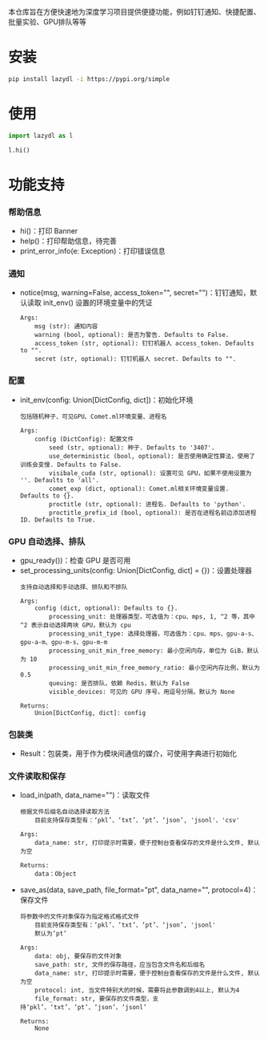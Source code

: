 本仓库旨在方便快速地为深度学习项目提供便捷功能，例如钉钉通知、快捷配置、批量实验、GPU排队等等

# 安装
```bash
pip install lazydl -i https://pypi.org/simple 
```


# 使用
```python
import lazydl as l

l.hi()
```


# 功能支持

### 帮助信息
- hi()：打印 Banner
- help()：打印帮助信息，待完善
- print_error_info(e: Exception)：打印错误信息


### 通知
- notice(msg, warning=False, access_token="", secret="")：钉钉通知，默认读取 init_env() 设置的环境变量中的凭证
    ```
    Args:
        msg (str): 通知内容
        warning (bool, optional): 是否为警告. Defaults to False.
        access_token (str, optional): 钉钉机器人 access_token. Defaults to "".
        secret (str, optional): 钉钉机器人 secret. Defaults to "".
    ```

### 配置
- init_env(config: Union[DictConfig, dict])：初始化环境
    ```
    包括随机种子、可见GPU、Comet.ml环境变量、进程名

    Args:
        config (DictConfig): 配置文件
            seed (str, optional): 种子. Defaults to '3407'.
            use_deterministic (bool, optional): 是否使用确定性算法，使用了训练会变慢. Defaults to False.
            visibale_cuda (str, optional): 设置可见 GPU，如果不使用设置为 ''. Defaults to 'all'.
            comet_exp (dict, optional): Comet.ml相关环境变量设置. Defaults to {}.
            proctitle (str, optional): 进程名. Defaults to 'python'.
            proctitle_prefix_id (bool, optional): 是否在进程名前边添加进程 ID. Defaults to True.
    ```

### GPU 自动选择、排队
- gpu_ready())：检查 GPU 是否可用
- set_processing_units(config: Union[DictConfig, dict] = {})：设置处理器
    ```
    支持自动选择和手动选择、排队和不排队

    Args:
        config (dict, optional): Defaults to {}.
            processing_unit: 处理器类型，可选值为：cpu、mps, 1, ^2 等，其中 ^2 表示自动选择两块 GPU，默认为 cpu
            processing_unit_type: 选择处理器，可选值为：cpu、mps、gpu-a-s、gpu-a-m、gpu-m-s、gpu-m-m
            processing_unit_min_free_memory: 最小空闲内存，单位为 GiB，默认为 10
            processing_unit_min_free_memory_ratio: 最小空闲内存比例，默认为 0.5
            queuing: 是否排队，依赖 Redis，默认为 False
            visible_devices: 可见的 GPU 序号，用逗号分隔，默认为 None

    Returns:
        Union[DictConfig, dict]: config
    ```

### 包装类
- Result：包装类，用于作为模块间通信的媒介，可使用字典进行初始化


### 文件读取和保存
- load_in(path, data_name="")：读取文件
    ```
    根据文件后缀名自动选择读取方法
        目前支持保存类型有：‘pkl’、‘txt’、‘pt’、‘json’, 'jsonl'、'csv'

    Args:
        data_name: str, 打印提示时需要，便于控制台查看保存的文件是什么文件, 默认为空

    Returns:
        data：Object
    ```

- save_as(data, save_path, file_format="pt", data_name="", protocol=4)：保存文件
    ```
    将参数中的文件对象保存为指定格式格式文件
        目前支持保存类型有：‘pkl’、‘txt’、‘pt’、‘json’, 'jsonl'
        默认为‘pt’

    Args:
        data: obj, 要保存的文件对象
        save_path: str, 文件的保存路径，应当包含文件名和后缀名
        data_name: str, 打印提示时需要，便于控制台查看保存的文件是什么文件, 默认为空
        protocol: int, 当文件特别大的时候，需要将此参数调到4以上, 默认为4
        file_format: str, 要保存的文件类型，支持‘pkl’、‘txt’、‘pt’、‘json’、‘jsonl’

    Returns:
        None
    ```

